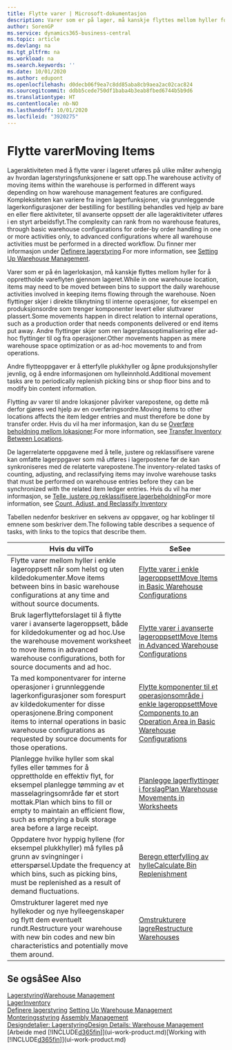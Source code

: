 ```yaml
---
title: Flytte varer | Microsoft-dokumentasjon
description: Varer som er på lager, må kanskje flyttes mellom hyller for å opprettholde vareflyten gjennom lageret. Noen flyttinger skjer i direkte tilknytning til interne operasjoner, for eksempel en produksjonsordre som trenger komponenter levert eller sluttvarer plassert. Andre flyttinger skjer som ren lagerplassoptimalisering eller ad-hoc flyttinger til og fra operasjoner.
author: SorenGP
ms.service: dynamics365-business-central
ms.topic: article
ms.devlang: na
ms.tgt_pltfrm: na
ms.workload: na
ms.search.keywords: ''
ms.date: 10/01/2020
ms.author: edupont
ms.openlocfilehash: d0decb06f9ea7c8dd85aba8cb9aea2ac02cac824
ms.sourcegitcommit: ddbb5cede750df1baba4b3eab8fbed6744b5b9d6
ms.translationtype: HT
ms.contentlocale: nb-NO
ms.lasthandoff: 10/01/2020
ms.locfileid: "3920275"
---
```

# <a name="moving-items"></a><span data-ttu-id="cd5ba-105">Flytte varer</span><span class="sxs-lookup"><span data-stu-id="cd5ba-105">Moving Items</span></span>
<span data-ttu-id="cd5ba-106">Lageraktiviteten med å flytte varer i lageret utføres på ulike måter avhengig av hvordan lagerstyringsfunksjonene er satt opp.</span><span class="sxs-lookup"><span data-stu-id="cd5ba-106">The warehouse activity of moving items within the warehouse is performed in different ways depending on how warehouse management features are configured.</span></span> <span data-ttu-id="cd5ba-107">Kompleksiteten kan variere fra ingen lagerfunksjoner, via grunnleggende lagerkonfigurasjoner der bestilling for bestilling behandles ved hjelp av bare en eller flere aktiviteter, til avanserte oppsett der alle lageraktiviteter utføres i en styrt arbeidsflyt.</span><span class="sxs-lookup"><span data-stu-id="cd5ba-107">The complexity can rank from no warehouse features, through basic warehouse configurations for order-by order handling in one or more activities only, to advanced configurations where all warehouse activities must be performed in a directed workflow.</span></span> <span data-ttu-id="cd5ba-108">Du finner mer informasjon under [Definere lagerstyring](warehouse-setup-warehouse.md).</span><span class="sxs-lookup"><span data-stu-id="cd5ba-108">For more information, see [Setting Up Warehouse Management](warehouse-setup-warehouse.md).</span></span>

<span data-ttu-id="cd5ba-109">Varer som er på én lagerlokasjon, må kanskje flyttes mellom hyller for å opprettholde vareflyten gjennom lageret.</span><span class="sxs-lookup"><span data-stu-id="cd5ba-109">While in one warehouse location, items may need to be moved between bins to support the daily warehouse activities involved in keeping items flowing through the warehouse.</span></span> <span data-ttu-id="cd5ba-110">Noen flyttinger skjer i direkte tilknytning til interne operasjoner, for eksempel en produksjonsordre som trenger komponenter levert eller sluttvarer plassert.</span><span class="sxs-lookup"><span data-stu-id="cd5ba-110">Some movements happen in direct relation to internal operations, such as a production order that needs components delivered or end items put away.</span></span> <span data-ttu-id="cd5ba-111">Andre flyttinger skjer som ren lagerplassoptimalisering eller ad-hoc flyttinger til og fra operasjoner.</span><span class="sxs-lookup"><span data-stu-id="cd5ba-111">Other movements happen as mere warehouse space optimization or as ad-hoc movements to and from operations.</span></span>

<span data-ttu-id="cd5ba-112">Andre flytteoppgaver er å etterfylle plukkhyller og åpne produksjonshyller jevnlig, og å endre informasjonen om hylleinnhold.</span><span class="sxs-lookup"><span data-stu-id="cd5ba-112">Additional movement tasks are to periodically replenish picking bins or shop floor bins and to modify bin content information.</span></span>

<span data-ttu-id="cd5ba-113">Flytting av varer til andre lokasjoner påvirker varepostene, og dette må derfor gjøres ved hjelp av en overføringsordre.</span><span class="sxs-lookup"><span data-stu-id="cd5ba-113">Moving items to other locations affects the item ledger entries and must therefore be done by transfer order.</span></span> <span data-ttu-id="cd5ba-114">Hvis du vil ha mer informasjon, kan du se [Overføre beholdning mellom lokasjoner](inventory-how-transfer-between-locations.md).</span><span class="sxs-lookup"><span data-stu-id="cd5ba-114">For more information, see [Transfer Inventory Between Locations](inventory-how-transfer-between-locations.md).</span></span>  

<span data-ttu-id="cd5ba-115">De lagerrelaterte oppgavene med å telle, justere og reklassifisere varene kan omfatte lagerppgaver som må utføres i lagerpostene før de kan synkroniseres med de relaterte varepostene.</span><span class="sxs-lookup"><span data-stu-id="cd5ba-115">The inventory-related tasks of counting, adjusting, and reclassifying items may involve warehouse tasks that must be performed on warehouse entries before they can be synchronized with the related item ledger entries.</span></span> <span data-ttu-id="cd5ba-116">Hvis du vil ha mer informasjon, se [Telle, justere og reklassifisere lagerbeholdning](inventory-how-count-adjust-reclassify.md)</span><span class="sxs-lookup"><span data-stu-id="cd5ba-116">For more information, see [Count, Adjust, and Reclassify Inventory](inventory-how-count-adjust-reclassify.md)</span></span>  

 <span data-ttu-id="cd5ba-117">Tabellen nedenfor beskriver en sekvens av oppgaver, og har koblinger til emnene som beskriver dem.</span><span class="sxs-lookup"><span data-stu-id="cd5ba-117">The following table describes a sequence of tasks, with links to the topics that describe them.</span></span>   

|<span data-ttu-id="cd5ba-118">**Hvis du vil**</span><span class="sxs-lookup"><span data-stu-id="cd5ba-118">**To**</span></span>|<span data-ttu-id="cd5ba-119">**Se**</span><span class="sxs-lookup"><span data-stu-id="cd5ba-119">**See**</span></span>|  
|------------|-------------|  
|<span data-ttu-id="cd5ba-120">Flytte varer mellom hyller i enkle lageroppsett når som helst og uten kildedokumenter.</span><span class="sxs-lookup"><span data-stu-id="cd5ba-120">Move items between bins in basic warehouse configurations at any time and without source documents.</span></span>|[<span data-ttu-id="cd5ba-121">Flytte varer i enkle lageroppsett</span><span class="sxs-lookup"><span data-stu-id="cd5ba-121">Move Items in Basic Warehouse Configurations</span></span>](warehouse-how-to-move-items-ad-hoc-in-basic-warehousing.md)|
|<span data-ttu-id="cd5ba-122">Bruk lagerflytteforslaget til å flytte varer i avanserte lageroppsett, både for kildedokumenter og ad hoc.</span><span class="sxs-lookup"><span data-stu-id="cd5ba-122">Use the warehouse movement worksheet to move items in advanced warehouse configurations, both for source documents and ad hoc.</span></span>|[<span data-ttu-id="cd5ba-123">Flytte varer i avanserte lageroppsett</span><span class="sxs-lookup"><span data-stu-id="cd5ba-123">Move Items in Advanced Warehouse Configurations</span></span>](warehouse-how-to-move-items-in-advanced-warehousing.md)|  
|<span data-ttu-id="cd5ba-124">Ta med komponentvarer for interne operasjoner i grunnleggende lagerkonfigurasjoner som forespurt av kildedokumenter for disse operasjonene.</span><span class="sxs-lookup"><span data-stu-id="cd5ba-124">Bring component items to internal operations in basic warehouse configurations as requested by source documents for those operations.</span></span>|[<span data-ttu-id="cd5ba-125">Flytte komponenter til et operasjonsområde i enkle lageroppsett</span><span class="sxs-lookup"><span data-stu-id="cd5ba-125">Move Components to an Operation Area in Basic Warehouse Configurations</span></span>](warehouse-how-to-move-components-to-an-operation-area-in-basic-warehousing.md)|
|<span data-ttu-id="cd5ba-126">Planlegge hvilke hyller som skal fylles eller tømmes for å opprettholde en effektiv flyt, for eksempel planlegge tømming av et masselagringsområde før et stort mottak.</span><span class="sxs-lookup"><span data-stu-id="cd5ba-126">Plan which bins to fill or empty to maintain an efficient flow, such as emptying a bulk storage area before a large receipt.</span></span>|[<span data-ttu-id="cd5ba-127">Planlegge lagerflyttinger i forslag</span><span class="sxs-lookup"><span data-stu-id="cd5ba-127">Plan Warehouse Movements in Worksheets</span></span>](warehouse-how-to-plan-warehouse-movements-in-worksheets.md)|
|<span data-ttu-id="cd5ba-128">Oppdatere hvor hyppig hyllene (for eksempel plukkhyller) må fylles på grunn av svingninger i etterspørsel.</span><span class="sxs-lookup"><span data-stu-id="cd5ba-128">Update the frequency at which bins, such as picking bins, must be replenished as a result of demand fluctuations.</span></span>|[<span data-ttu-id="cd5ba-129">Beregn etterfylling av hylle</span><span class="sxs-lookup"><span data-stu-id="cd5ba-129">Calculate Bin Replenishment</span></span>](warehouse-how-to-calculate-bin-replenishment.md)|
|<span data-ttu-id="cd5ba-130">Omstrukturer lageret med nye hyllekoder og nye hylleegenskaper og flytt dem eventuelt rundt.</span><span class="sxs-lookup"><span data-stu-id="cd5ba-130">Restructure your warehouse with new bin codes and new bin characteristics and potentially move them around.</span></span>|[<span data-ttu-id="cd5ba-131">Omstrukturere lagre</span><span class="sxs-lookup"><span data-stu-id="cd5ba-131">Restructure Warehouses</span></span>](warehouse-how-to-restructure-warehouses.md)|  

## <a name="see-also"></a><span data-ttu-id="cd5ba-132">Se også</span><span class="sxs-lookup"><span data-stu-id="cd5ba-132">See Also</span></span>  
[<span data-ttu-id="cd5ba-133">Lagerstyring</span><span class="sxs-lookup"><span data-stu-id="cd5ba-133">Warehouse Management</span></span>](warehouse-manage-warehouse.md)  
[<span data-ttu-id="cd5ba-134">Lager</span><span class="sxs-lookup"><span data-stu-id="cd5ba-134">Inventory</span></span>](inventory-manage-inventory.md)  
<span data-ttu-id="cd5ba-135">[Definere lagerstyring](warehouse-setup-warehouse.md)   </span><span class="sxs-lookup"><span data-stu-id="cd5ba-135">[Setting Up Warehouse Management](warehouse-setup-warehouse.md)   </span></span>  
<span data-ttu-id="cd5ba-136">[Monteringsstyring](assembly-assemble-items.md)  </span><span class="sxs-lookup"><span data-stu-id="cd5ba-136">[Assembly Management](assembly-assemble-items.md)  </span></span>  
[<span data-ttu-id="cd5ba-137">Designdetaljer: Lagerstyring</span><span class="sxs-lookup"><span data-stu-id="cd5ba-137">Design Details: Warehouse Management</span></span>](design-details-warehouse-management.md)  
<span data-ttu-id="cd5ba-138">[Arbeide med [!INCLUDE[d365fin](includes/d365fin_md.md)]](ui-work-product.md)</span><span class="sxs-lookup"><span data-stu-id="cd5ba-138">[Working with [!INCLUDE[d365fin](includes/d365fin_md.md)]](ui-work-product.md)</span></span>
